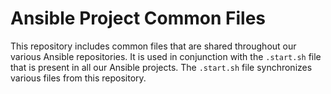 # Ansible Project Common Files

This repository includes common files that are shared throughout our various Ansible repositories. It is used in conjunction with the `.start.sh` file that is present in all our Ansible projects. The `.start.sh` file synchronizes various files from this repository.


